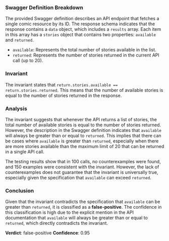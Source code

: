### Swagger Definition Breakdown
The provided Swagger definition describes an API endpoint that fetches a single comic resource by its ID. The response schema indicates that the response contains a `data` object, which includes a `results` array. Each item in this array has a `stories` object that contains two properties: `available` and `returned`. 

- `available`: Represents the total number of stories available in the list.
- `returned`: Represents the number of stories returned in the current API call (up to 20).

### Invariant
The invariant states that `return.stories.available == return.stories.returned`. This means that the number of available stories is equal to the number of stories returned in the response.

### Analysis
The invariant suggests that whenever the API returns a list of stories, the total number of available stories is equal to the number of stories returned. However, the description in the Swagger definition indicates that `available` will always be greater than or equal to `returned`. This implies that there can be cases where `available` is greater than `returned`, especially when there are more stories available than the maximum limit of 20 that can be returned in a single API call. 

The testing results show that in 100 calls, no counterexamples were found, and 150 examples were consistent with the invariant. However, the lack of counterexamples does not guarantee that the invariant is universally true, especially given the specification that `available` can exceed `returned`.

### Conclusion
Given that the invariant contradicts the specification that `available` can be greater than `returned`, it is classified as a **false-positive**. The confidence in this classification is high due to the explicit mention in the API documentation that `available` will always be greater than or equal to `returned`, which directly contradicts the invariant. 

**Verdict**: false-positive
**Confidence**: 0.95
